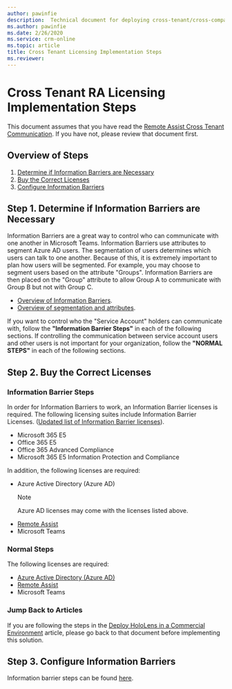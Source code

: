 ```yaml
---
author: pawinfie
description:  Technical document for deploying cross-tenant/cross-company RA calls
ms.author: pawinfie
ms.date: 2/26/2020
ms.service: crm-online
ms.topic: article
title: Cross Tenant Licensing Implementation Steps
ms.reviewer:
---
```


# Cross Tenant RA Licensing Implementation Steps

This document assumes that you have read the [Remote Assist Cross Tenant Communication](cross-tenant-overview.md). If you have not, please review that document first.

## Overview of Steps

1. [Determine if Information Barriers are Necessary](#step-1-determine-if-information-barriers-are-necessary)
1. [Buy the Correct Licenses](#step-2-buy-the-correct-licenses)
1. [Configure Information Barriers](#step-3-configure-information-barriers)

## Step 1. Determine if Information Barriers are Necessary

Information Barriers are a great way to control who can communicate with one another in Microsoft Teams. Information Barriers use attributes to segment Azure AD users. The segmentation of users determines which users can talk to one another. Because of this, it is extremely important to plan how users will be segmented. For example, you may choose to segment users based on the attribute "Groups". Information Barriers are then placed on the "Group" attribute to allow Group A to communicate with Group B but not with Group C.

- [Overview of Information Barriers](https://docs.microsoft.com/microsoft-365/compliance/information-barriers?view=o365-worldwide).
- [Overview of segmentation and attributes](https://docs.microsoft.com/microsoft-365/compliance/information-barriers-attributes?view=o365-worldwide).

If you want to control who the "Service Account" holders can communicate with, follow the **"Information Barrier Steps"** in each of the following sections. If controlling the communication between service account users and other users is not important for your organization, follow the **"NORMAL STEPS"** in each of the following sections.

## Step 2. Buy the Correct Licenses

### Information Barrier Steps

In order for Information Barriers to work, an Information Barrier licenses is required. The following licensing suites include Information Barrier Licenses. ([Updated list of Information Barrier licenses](https://docs.microsoft.com/microsoft-365/compliance/information-barriers?view=o365-worldwide#required-licenses-and-permissions)).

- Microsoft 365 E5
- Office 365 E5
- Office 365 Advanced Compliance
- Microsoft 365 E5 Information Protection and Compliance

In addition, the following licenses are required:

- Azure Active Directory (Azure AD)
    >[!NOTE]
    > Azure AD licenses may come with the licenses listed above.
- [Remote Assist](buy-remote-assist.md)
- Microsoft Teams

### Normal Steps

The following licenses are required:

- [Azure Active Directory (Azure AD)](https://docs.microsoft.com/azure/active-directory/fundamentals/active-directory-whatis#who-uses-azure-ad)
- [Remote Assist](buy-remote-assist.md)
- Microsoft Teams

### Jump Back to Articles

If you are following the steps in the [Deploy HoloLens in a Commercial Environment](https://docs.microsoft.com/hololens/hololens-requirements#apps) article, please go back to that document before implementing this solution.

## Step 3. Configure Information Barriers

Information barrier steps can be found [here](https://docs.microsoft.com/microsoft-365/compliance/information-barriers-policies?view=o365-worldwide).


